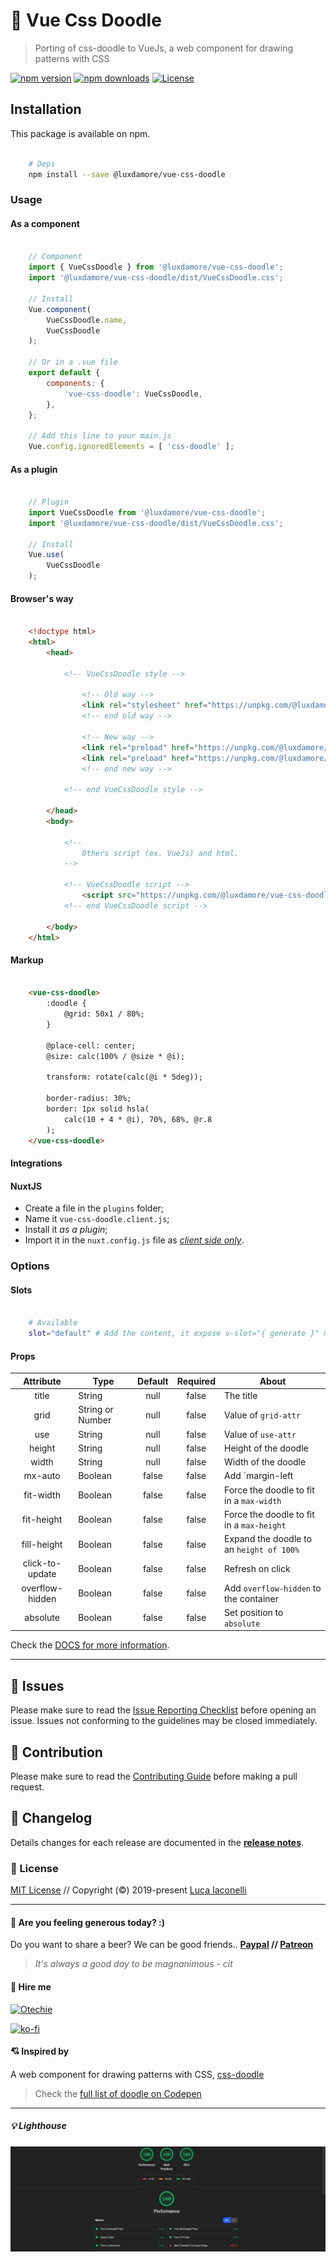 # 🎉 Vue Css Doodle

> Porting of css-doodle to VueJs, a web component for drawing patterns with CSS

[![npm version][npm-version-src]][npm-version-href]
[![npm downloads][npm-downloads-src]][npm-downloads-href]
[![License][license-src]][license-href]

## Installation

This package is available on npm.

```bash

    # Deps
    npm install --save @luxdamore/vue-css-doodle

```

### Usage

#### As a component

```js

    // Component
    import { VueCssDoodle } from '@luxdamore/vue-css-doodle';
    import '@luxdamore/vue-css-doodle/dist/VueCssDoodle.css';

    // Install
    Vue.component(
        VueCssDoodle.name,
        VueCssDoodle
    );

    // Or in a .vue file
    export default {
        components: {
            'vue-css-doodle': VueCssDoodle,
        },
    };

    // Add this line to your main.js
    Vue.config.ignoredElements = [ 'css-doodle' ];

```

#### As a plugin

```js

    // Plugin
    import VueCssDoodle from '@luxdamore/vue-css-doodle';
    import '@luxdamore/vue-css-doodle/dist/VueCssDoodle.css';

    // Install
    Vue.use(
        VueCssDoodle
    );

```

#### Browser's way

```html

    <!doctype html>
    <html>
        <head>

            <!-- VueCssDoodle style -->

                <!-- Old way -->
                <link rel="stylesheet" href="https://unpkg.com/@luxdamore/vue-css-doodle@latest/dist/VueCssDoodle.css" />
                <!-- end old way -->

                <!-- New way -->
                <link rel="preload" href="https://unpkg.com/@luxdamore/vue-css-doodle@latest/dist/VueCssDoodle.css" as="style" onload="this.rel='stylesheet'" />
                <link rel="preload" href="https://unpkg.com/@luxdamore/vue-css-doodle@latest/dist/VueCssDoodle.umd.min.js" as="script" />
                <!-- end new way -->

            <!-- end VueCssDoodle style -->

        </head>
        <body>

            <!--
                Others script (ex. VueJs) and html.
            -->

            <!-- VueCssDoodle script -->
                <script src="https://unpkg.com/@luxdamore/vue-css-doodle@latest/dist/VueCssDoodle.umd.min.js"></script>
            <!-- end VueCssDoodle script -->

        </body>
    </html>

```

#### Markup

```html

    <vue-css-doodle>
        :doodle {
            @grid: 50x1 / 80%;
        }

        @place-cell: center;
        @size: calc(100% / @size * @i);

        transform: rotate(calc(@i * 5deg));

        border-radius: 30%;
        border: 1px solid hsla(
            calc(10 + 4 * @i), 70%, 68%, @r.8
        );
    </vue-css-doodle>

```

#### Integrations

#### NuxtJS

- Create a file in the `plugins` folder;
- Name it `vue-css-doodle.client.js`;
- Install it _as a plugin_;
- Import it in the `nuxt.config.js` file as [*client side only*](https://nuxtjs.org/guide/plugins/#client-side-only).

### Options

#### Slots

```bash

    # Available
    slot="default" # Add the content, it expose v-slot="{ generate }" method to refresh the doodle

```

#### Props

| Attribute | Type | Default | Required | About |
|:--------------------:|--------------------|:-------:|:--------:|-------------------------------------|
| title | String | null | false | The title |
| grid | String or Number | null | false | Value of `grid-attr` |
| use | String | null | false | Value of `use-attr` |
| height | String | null | false | Height of the doodle |
| width | String | null | false | Width of the doodle |
| mx-auto | Boolean | false | false | Add `margin-left|right-auto` to the doodle |
| fit-width | Boolean | false | false | Force the doodle to fit in a `max-width` |
| fit-height | Boolean | false | false | Force the doodle to fit in a `max-height` |
| fill-height | Boolean | false | false | Expand the doodle to an `height of 100%` |
| click-to-update | Boolean | false | false | Refresh on click |
| overflow-hidden | Boolean | false | false | Add `overflow-hidden` to the container |
| absolute | Boolean | false | false | Set position to `absolute` |

Check the [DOCS for more information](https://css-doodle.com/#usage).
___

[npm-version-src]: https://img.shields.io/npm/v/@luxdamore/vue-css-doodle/latest.svg?style=flat-square
[npm-version-href]: https://npmjs.com/package/@luxdamore/vue-css-doodle

[npm-downloads-src]: https://img.shields.io/npm/dt/@luxdamore/vue-css-doodle.svg?style=flat-square
[npm-downloads-href]: https://npmjs.com/package/@luxdamore/vue-css-doodle

[license-src]: https://img.shields.io/npm/l/@luxdamore/vue-css-doodle.svg?style=flat-square
[license-href]: https://npmjs.com/package/@luxdamore/vue-css-doodle

## 🐞 Issues

Please make sure to read the [Issue Reporting Checklist](/.github/ISSUE_TEMPLATE/bug_report.md) before opening an issue. Issues not conforming to the guidelines may be closed immediately.

## 👥 Contribution

Please make sure to read the [Contributing Guide](/.github/ISSUE_TEMPLATE/feature_request.md) before making a pull request.

## 📖 Changelog

Details changes for each release are documented in the [**release notes**](./CHANGELOG.md).

### 📃 License

[MIT License](./LICENSE) // Copyright (©) 2019-present [Luca Iaconelli](https://lucaiaconelli.it)

___

#### 💸 Are you feeling generous today?  :)

Do you want to share a beer? We can be good friends.. __[Paypal](https://www.paypal.me/luxdamore) // [Patreon](https://www.patreon.com/luxdamore)__

> _It's always a good day to be magnanimous - cit_

#### 💼 Hire me

[![Otechie](https://api.otechie.com/consultancy/luxdamore/badge.svg)](https://otechie.com/luxdamore)

[![ko-fi](https://www.ko-fi.com/img/githubbutton_sm.svg)](https://ko-fi.com/luxdamore)

#### 💘 Inspired by

A web component for drawing patterns with CSS, [css-doodle](https://css-doodle.com)

> Check the [full list of doodle on Codepen](https://codepen.io/collection/XyVkpQ)

___

##### 💡 Lighthouse

![Lighthouse audit score](./lighthouse-audit.jpg)
